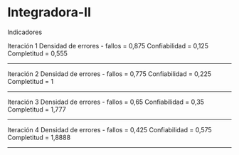 ﻿# Integradora-II
 
 Indicadores 
 
 Iteración 1
  Densidad de errores - fallos = 0,875
  Confiabilidad = 0,125
  Completitud = 0,555
  
  ---------------------------------------
  
 Iteración 2
  Densidad de errores - fallos = 0,775
  Confiabilidad = 0,225
  Completitud = 1
  
 -----------------------------------------
 
 Iteración 3
  Densidad de errores - fallos = 0,65
  Confiabilidad = 0,35
  Completitud = 1,777
 
 -----------------------------------------
 
 Iteración 4
  Densidad de errores - fallos = 0,425
  Confiabilidad = 0,575
  Completitud = 1,8888
  
  ---------------------------------------
